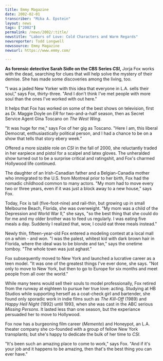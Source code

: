 ```yaml
---
title: Emmy Magazine
date: 2002-02-01
transcriber: "Mika A. Epstein"
layout: news
tags: ["2002"]
permalink: /news/2002/:title/
newstitle: "Labors of Love: Cold Characters and Warm Regards"
newsreporter: Todd Longwell
newssource: Emmy Magazine
newsurl: https://www.emmy.com/

---
```


**As forensic detective Sarah Sidle on the CBS Series *CSI*,** Jorja Fox works with the dead, searching for clues that will help solve the mystery of their demise. She has made some discoveries among the living, too.

"I was a jaded New Yorker with this idea that everyone in L.A. sells their soul," says Fox, thirty-three. "And I don't think I've met people with more soul than the ones I've worked with out here."

It helps that Fox has worked on some of the best shows on television, first as Dr. Maggie Doyle on *ER* for two-and-a-half season, then as Secret Service Agent Gina Toscano on *The West Wing*.

"It was huge for me," says Fox of her gig as Toscano. "Here I am, this liberal Democrat, enthusiastically political person, and I had a chance to be on a show that tells that story ebery week."

Offered a more sizable role on *CSI* in the fall of 2000, she reluctantly traded in her earpiece and pistol for a scalpel and latex gloves. The unheralded show turned out to be a surprise critical and ratingshit, and Fox's charmed Hollywood life continued.

The daughter of an Irish-Canadian father and a Belgian-Canadia mother who immigrated to the U.S. from Montreal prior to her birth, Fox had the nomadic childhood common to many actors. "My mom had to move every two or three years, even if it was just a block away to a new house," says Fox.

Today, Fox is tall (five-foot-nine) and rail-thin, but growing up in small Melbourne Beach, Florida, she was overweight. "My mom was a child of the Depression and World War II," she says, "so the best thing that she could do for me and my older brother was to feed us regularly. I was eating five meals a day. Suddenly I realized that, wow, I could eat three meals instead."

Newly thin, fifteen-year-old Fox entered a modeling contest at a local mall on a whim - and won. "I was the palest, whitest kid with dark brown hair in Florida, where the ideal was to be blonde and tan," says the onetime tomboy. "The whole town was just aghast."

Fox subsequently moved to New York and launched a lucrative career as a teen model. "It was one of the greatest things I've ever done, she says. "Not only to move to New York, but then to go to Europe for six months and meet people from all over the world."

While many teens would sell their souls to model professionally, Fox retired from the runway at eighteen to pursue her true love: acting. Studying at HB Studios while supporting herself as a coat-check girl and bartender, she found only sporadic work in indie films such as *The Kill-Off* (1989) and *Happy Hell Night* (1992) until 1993, when she was cast in the ABC serious *Missing Persons*. It lasted less than one season, but the experiance persuaded her to move to Hollywood.

Fox now has a burgeoning film career (*Memento*) and Honeypot, an L.A. theater company she co-founded with a group of fellow New York transplants; but she's happy to dedicate the bulk of her time to *CSI*.

"It's been such an amazing place to come to work," says Fox. "And if it's your job and it happens to be amazing, then that's the best thing you can ever have."
